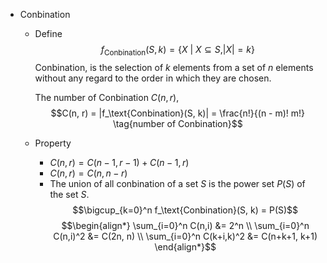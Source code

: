 * Conbination
  - Define
    $$f_\text{Conbination}(S, k) = \{ X \ |\ X \subseteq S , |X| = k\}  \tag{Conbination}$$ 
    Conbination, is the selection of $k$ elements from a set of $n$ elements without any regard to the order in which they are chosen.

    The number of Conbination $C(n, r)$,
    $$C(n, r) = |f_\text{Conbination}(S, k)| = \frac{n!}{(n - m)! m!}  \tag{number of Conbination}$$

  - Property    
    - $C(n,r) = C(n-1,r-1) + C(n-1,r)$
    - $C(n,r) = C(n,n-r)$
    - The union of all conbination of a set $S$ is the power set $P(S)$ of the set $S$.
      $$\bigcup_{k=0}^n f_\text{Conbination}(S, k) = P(S)$$ 
      $$\begin{align*}
        \sum_{i=0}^n C(n,i) &= 2^n  \\
        \sum_{i=0}^n C(n,i)^2 &= C(2n, n)  \\
        \sum_{i=0}^n C(k+i,k)^2 &= C(n+k+1, k+1) 
      \end{align*}$$
 
